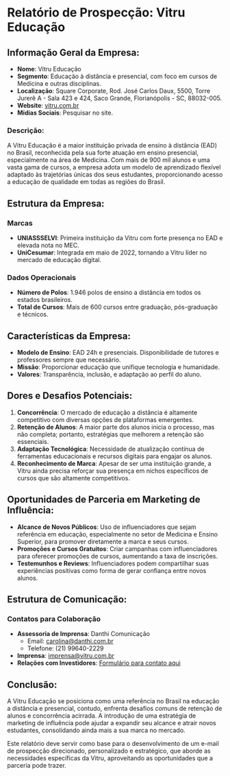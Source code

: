 # Relatório de Prospecção: Vitru Educação

## Informação Geral da Empresa:
- **Nome**: Vitru Educação
- **Segmento**: Educação à distância e presencial, com foco em cursos de Medicina e outras disciplinas.
- **Localização**: Square Corporate, Rod. José Carlos Daux, 5500, Torre Jurerê A - Sala 423 e 424, Saco Grande, Florianópolis - SC, 88032-005.
- **Website**: [vitru.com.br](http://www.vitru.com.br)
- **Mídias Sociais**: Pesquisar no site.

### Descrição:
A Vitru Educação é a maior instituição privada de ensino à distância (EAD) no Brasil, reconhecida pela sua forte atuação em ensino presencial, especialmente na área de Medicina. Com mais de 900 mil alunos e uma vasta gama de cursos, a empresa adota um modelo de aprendizado flexível adaptado às trajetórias únicas dos seus estudantes, proporcionando acesso a educação de qualidade em todas as regiões do Brasil.

## Estrutura da Empresa:
### Marcas
- **UNIASSSELVI**: Primeira instituição da Vitru com forte presença no EAD e elevada nota no MEC.
- **UniCesumar**: Integrada em maio de 2022, tornando a Vitru líder no mercado de educação digital.

### Dados Operacionais
- **Número de Polos**: 1.946 polos de ensino a distância em todos os estados brasileiros.
- **Total de Cursos**: Mais de 600 cursos entre graduação, pós-graduação e técnicos.

## Características da Empresa:
- **Modelo de Ensino**: EAD 24h e presenciais. Disponibilidade de tutores e professores sempre que necessário.
- **Missão**: Proporcionar educação que unifique tecnologia e humanidade.
- **Valores**: Transparência, inclusão, e adaptação ao perfil do aluno.

## Dores e Desafios Potenciais:
1. **Concorrência**: O mercado de educação a distância é altamente competitivo com diversas opções de plataformas emergentes.
2. **Retenção de Alunos**: A maior parte dos alunos inicia o processo, mas não completa; portanto, estratégias que melhorem a retenção são essenciais.
3. **Adaptação Tecnológica**: Necessidade de atualização contínua de ferramentas educacionais e recursos digitais para engajar os alunos.
4. **Reconhecimento de Marca**: Apesar de ser uma instituição grande, a Vitru ainda precisa reforçar sua presença em nichos específicos de cursos que são altamente competitivos.

## Oportunidades de Parceria em Marketing de Influência:
- **Alcance de Novos Públicos**: Uso de influenciadores que sejam referência em educação, especialmente no setor de Medicina e Ensino Superior, para promover diretamente a marca e seus cursos.
- **Promoções e Cursos Gratuitos**: Criar campanhas com influenciadores para oferecer promoções de cursos, aumentando a taxa de inscrições.
- **Testemunhos e Reviews**: Influenciadores podem compartilhar suas experiências positivas como forma de gerar confiança entre novos alunos.

## Estrutura de Comunicação:
### Contatos para Colaboração
- **Assessoria de Imprensa**: Danthi Comunicação
  - Email: carolina@danthi.com.br
  - Telefone: (21) 99640-2229
- **Imprensa**: imprensa@vitru.com.br
- **Relações com Investidores**: [Formulário para contato aqui](https://investors.vitru.com.br/investor-services/ir-contact/)

## Conclusão:
A Vitru Educação se posiciona como uma referência no Brasil na educação a distância e presencial, contudo, enfrenta desafios comuns de retenção de alunos e concorrência acirrada. A introdução de uma estratégia de marketing de influência pode ajudar a expandir seu alcance e atrair novos estudantes, consolidando ainda mais a sua marca no mercado. 

Este relatório deve servir como base para o desenvolvimento de um e-mail de prospecção direcionado, personalizado e estratégico, que aborde as necessidades específicas da Vitru, aproveitando as oportunidades que a parceria pode trazer.